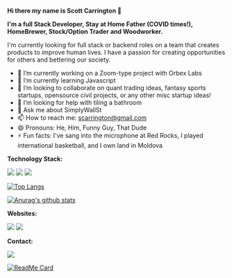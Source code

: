 <b>Hi there my name is Scott Carrington 👋

I'm a full Stack Developer, Stay at Home Father (COVID times!), HomeBrewer, Stock/Option Trader and Woodworker. </b>

I'm currently looking for full stack or backend roles on a team that creates products to improve human lives. I have a passion for creating opportunities for others and bettering our society.

- 🔭 I’m currently working on a Zoom-type project with Orbex Labs
- 🌱 I’m currently learning Javascript
- 👯 I’m looking to collaborate on quant trading ideas, fantasy sports startups, opensource civil projects, or any other misc startup ideas!
- 🤔 I’m looking for help with tiling a bathroom
- 💬 Ask me about SimplyWallSt
- 📫 How to reach me: scarrington@gmail.com
- 😄 Pronouns: He, Him, Funny Guy, That Dude
- ⚡ Fun facts: I've sang into the microphone at Red Rocks, I played international basketball, and I own land in Moldova

<b>Technology Stack:</b>

<img src="https://img.shields.io/badge/python%20-%2314354C.svg?&style=for-the-badge&logo=python&logoColor=white"/>  <img src="https://img.shields.io/badge/java-%23ED8B00.svg?&style=for-the-badge&logo=java&logoColor=white"/>  <img src="https://img.shields.io/badge/javascript-%23F7DF1E.svg?&style=for-the-badge&logo=javascript&logoColor=black"/>

[![Top Langs](https://github-readme-stats.vercel.app/api/top-langs/?username=scarrington76&layout=compact)](https://github.com/anuraghazra/github-readme-stats)

[![Anurag's github stats](https://github-readme-stats.vercel.app/api?username=scarrington76&count_private=true&show_icons=true)](https://github.com/anuraghazra/github-readme-stats)


<b>Websites: </b>

<img src="https://img.shields.io/badge/linkedin-%230077B5.svg?&style=for-the-badge&logo=linkedin&logoColor=white"/>  <img src="https://img.shields.io/badge/stack%20overflow-FE7A16?logo=stack-overflow&logoColor=white&style=for-the-badge"/>


<b>Contact: </b>

<img src="https://img.shields.io/badge/gmail-D14836?&style=for-the-badge&logo=gmail&logoColor=white"/>

[![ReadMe Card](https://github-readme-stats.vercel.app/api/pin/?username=scarrington76&repo=github-readme-stats)](https://github.com/anuraghazra/github-readme-stats)
